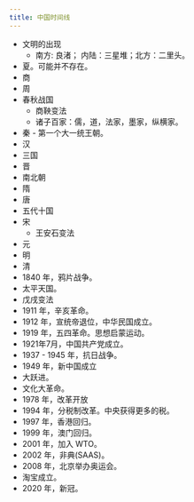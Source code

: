 ```yaml
---
title: 中国时间线
---
```


* 文明的出现
  * 南方: 良渚； 内陆：三星堆；北方：二里头。
* 夏。可能并不存在。
* 商
* 周
* 春秋战国
  * 商鞅变法
  * 诸子百家：儒，道，法家，墨家，纵横家。
* 秦 - 第一个大一统王朝。
* 汉
* 三国
* 晋
* 南北朝
* 隋
* 唐
* 五代十国
* 宋
  * 王安石变法
* 元
* 明
* 清
*  1840 年，鸦片战争。
* 太平天国。
* 戊戌变法
* 1911 年，辛亥革命。
* 1912 年，宣统帝退位，中华民国成立。
* 1919 年，五四革命。思想启蒙运动。
* 1921年7月，中国共产党成立。
* 1937 - 1945 年，抗日战争。
* 1949 年，新中国成立
* 大跃进。
* 文化大革命。
* 1978 年，改革开放
* 1994 年，分税制改革。中央获得更多的税。
* 1997 年，香港回归。
* 1999 年，澳门回归。
* 2001 年，加入 WTO。
* 2002 年，非典(SAAS)。
* 2008 年，北京举办奥运会。
* 淘宝成立。
* 2020 年，新冠。